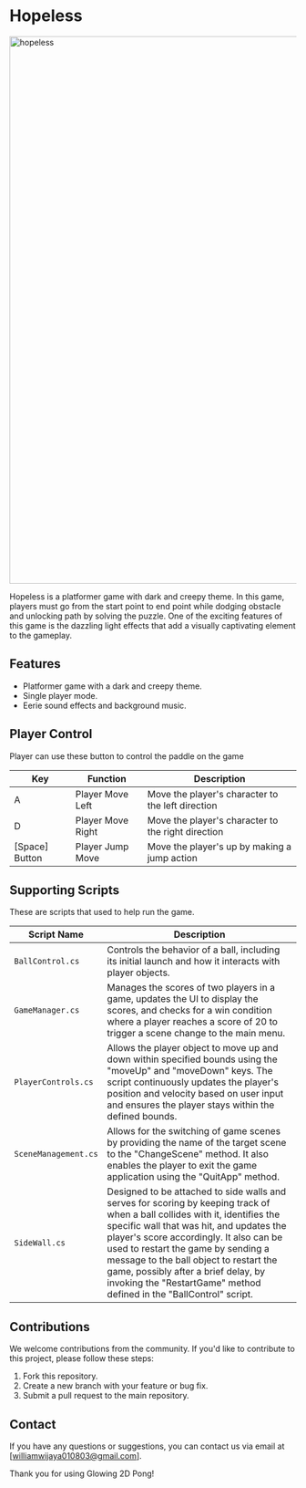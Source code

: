 # Hopeless

<img width="960" alt="hopeless" src="https://github.com/William3152/Hopeless/assets/116702856/46dffc32-4c92-431b-a21b-0cc797801919">

Hopeless is a platformer game with dark and creepy theme. 
In this game, players must go from the start point to end point while dodging obstacle and unlocking path by solving the puzzle.
One of the exciting features of this game is the dazzling light effects that add a visually captivating element to the gameplay.

## Features

- Platformer game with a dark and creepy theme.
- Single player mode.
- Eerie sound effects and background music.

## Player Control 

Player can use these button to control the paddle on the game 

| Key          | Function          | Description             |
| ------------ | ----------------- | ----------------------- |
| A            | Player Move Left  | Move the player's character to the left direction |
| D            | Player Move Right | Move the player's character to the right direction|
| [Space] Button | Player Jump Move| Move the player's up by making a jump action  |

## Supporting Scripts

These are scripts that used to help run the game.

| Script Name           | Description                                          |
| --------------------- | ---------------------------------------------------- |
| `BallControl.cs`      | Controls the behavior of a ball, including its initial launch and how it interacts with player objects.  |
| `GameManager.cs`      | Manages the scores of two players in a game, updates the UI to display the scores, and checks for a win condition where a player reaches a score of 20 to trigger a scene change to the main menu. |
| `PlayerControls.cs`   | Allows the player object to move up and down within specified bounds using the "moveUp" and "moveDown" keys. The script continuously updates the player's position and velocity based on user input and ensures the player stays within the defined bounds.               |
| `SceneManagement.cs`  | Allows for the switching of game scenes by providing the name of the target scene to the "ChangeScene" method. It also enables the player to exit the game application using the "QuitApp" method.       |
| `SideWall.cs`         | Designed to be attached to side walls and serves for scoring by keeping track of when a ball collides with it, identifies the specific wall that was hit, and updates the player's score accordingly. It also can be used to restart the game by sending a message to the ball object to restart the game, possibly after a brief delay, by invoking the "RestartGame" method defined in the "BallControl" script.                 |


## Contributions

We welcome contributions from the community. If you'd like to contribute to this project, please follow these steps:

1. Fork this repository.
2. Create a new branch with your feature or bug fix.
3. Submit a pull request to the main repository.

## Contact

If you have any questions or suggestions, you can contact us via email at [williamwijaya010803@gmail.com].

Thank you for using Glowing 2D Pong!
